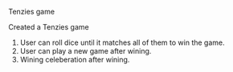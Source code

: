 Tenzies game

Created a Tenzies game
1) User can roll dice until it matches all of them to win the game.
2) User can play a new game after wining.
3) Wining celeberation after wining.
   

